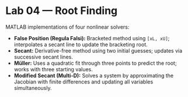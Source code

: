 # Lab 04 — Root Finding

MATLAB implementations of four nonlinear solvers:

- **False Position (Regula Falsi):** Bracketed method using `[xL, xU]`; interpolates a secant line to update the bracketing root.
- **Secant:** Derivative-free method using two initial guesses; updates via successive secant lines.
- **Müller:** Uses a quadratic fit through three points to predict the root; works with three starting values.
- **Modified Secant (Multi-D):** Solves a system by approximating the Jacobian with finite differences and updating all variables simultaneously.

